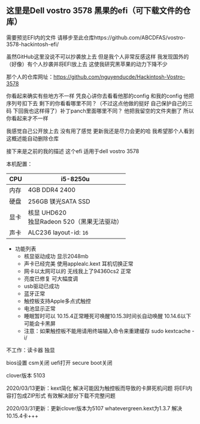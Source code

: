 ## 这里是Dell vostro 3578 黑果的efi（可下载文件的仓库）

需要预览EFI内的文件 请移步至此仓库https://github.com/ABCDFAS/vostro-3578-hackintosh-efi/

虽然GitHub这里没说不可以抄袭放上去 但是我个人非常反感这样 我发现国外的（好像）有个人抄袭并将EFI放上去 这使我研究黑苹果的动力下降不少 

那个人的仓库网址：https://github.com/nguyenducde/Hackintosh-Vostro-3578

你看起来确实有些地方不一样 凭良心讲你去看看他那的config 和我的config 他把序列号扣下去 剩下的你看看哪里不同？（不过这点他做的挺好 自己保护自己的三码 下回我也这样得了）补丁panch里面哪里不同？
他把我留空的文件夹删了 所以你看起来才不一样

我感觉自己公开放上去 没有用了感觉 更新我还是尽力会更的哈 我希望那个人看到这概述能自动删除仓库 

接下来是之前的我的描述
这个efi 适用于dell vostro 3578 

本机配置：

| CPU  | i5-8250u                                        |
| ---- | ----------------------------------------------- |
| 内存 | 4GB DDR4 2400                                   |
| 硬盘 | 256GB 镁光SATA SSD                              |
| 显卡 | 核显 UHD620<br />独显Radeon 520（黑果无法驱动） |
| 声卡 | ALC236 layout-id: `16`                          |

- 功能列表
  - 核显驱动成功 显示2048mb
  - 声卡已经完美 使用applealc.kext 耳机切换正常
  - 网卡以太网可以的 无线我上了94360cs2 正常
  - 亮度已修复 可大幅度调
  - usb驱动已成功
  - 蓝牙正常
  - 触控板支持Apple多点式触控
  - 电池显示正常
  - 睡眠暂时可以 10.15.4正常睡死可唤醒10.15.3时间长自动唤醒 10.14.6以下可能会卡黑屏
  - 注意：如果触控板不能用请用终端输入命令来重建缓存 sudo kextcache -i/

不工作：读卡器 独显

bios设置 csm关闭 uefi打开 secure boot关闭

clover版本 5103

2020/03/13更新：kext简化 解决可能因为触控板而导致的卡屏死机问题 将EFI内容打包成ZIP形式 有效解决部分下载不完整问题

2020/03/31更新：更新clover版本为5107 whatevergreen.kext为1.3.7 解决10.15.4卡+++
